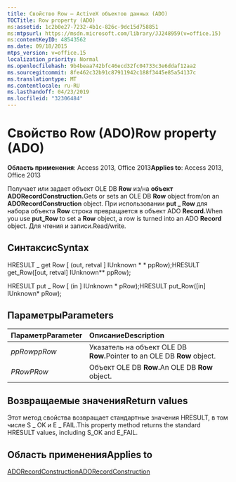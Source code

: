 ```yaml
---
title: Свойство Row — ActiveX объектов данных (ADO)
TOCTitle: Row property (ADO)
ms:assetid: 1c2b0e27-7232-4b1c-826c-9dc15d758851
ms:mtpsurl: https://msdn.microsoft.com/library/JJ248959(v=office.15)
ms:contentKeyID: 48543562
ms.date: 09/18/2015
mtps_version: v=office.15
localization_priority: Normal
ms.openlocfilehash: 9b4beaa742bfc46ecd32fc04733c3e6ddaf12aa2
ms.sourcegitcommit: 8fe462c32b91c87911942c188f3445e85a54137c
ms.translationtype: MT
ms.contentlocale: ru-RU
ms.lasthandoff: 04/23/2019
ms.locfileid: "32306484"
---
```

# <a name="row-property-ado"></a><span data-ttu-id="00e26-102">Свойство Row (ADO)</span><span class="sxs-lookup"><span data-stu-id="00e26-102">Row property (ADO)</span></span>

<span data-ttu-id="00e26-103">**Область применения**: Access 2013, Office 2013</span><span class="sxs-lookup"><span data-stu-id="00e26-103">**Applies to**: Access 2013, Office 2013</span></span>

<span data-ttu-id="00e26-104">Получает или задает объект OLE DB **Row** из/на **объект ADORecordConstruction.**</span><span class="sxs-lookup"><span data-stu-id="00e26-104">Gets or sets an OLE DB **Row** object from/on an **ADORecordConstruction** object.</span></span> <span data-ttu-id="00e26-105">При использовании **put \_ Row** для набора объекта **Row** строка превращается в объект ADO **Record.**</span><span class="sxs-lookup"><span data-stu-id="00e26-105">When you use **put\_Row** to set a **Row** object, a row is turned into an ADO **Record** object.</span></span> <span data-ttu-id="00e26-106">Для чтения и записи.</span><span class="sxs-lookup"><span data-stu-id="00e26-106">Read/write.</span></span>

## <a name="syntax"></a><span data-ttu-id="00e26-107">Синтаксис</span><span class="sxs-lookup"><span data-stu-id="00e26-107">Syntax</span></span>

<span data-ttu-id="00e26-108">HRESULT \_ get Row \[ (out, retval \] IUnknown \* \* ppRow);</span><span class="sxs-lookup"><span data-stu-id="00e26-108">HRESULT get\_Row(\[out, retval\] IUnknown\*\* ppRow);</span></span>

<span data-ttu-id="00e26-109">HRESULT put \_ Row \[ (in \] IUnknown \* pRow);</span><span class="sxs-lookup"><span data-stu-id="00e26-109">HRESULT put\_Row(\[in\] IUnknown\* pRow);</span></span>

## <a name="parameters"></a><span data-ttu-id="00e26-110">Параметры</span><span class="sxs-lookup"><span data-stu-id="00e26-110">Parameters</span></span>

|<span data-ttu-id="00e26-111">Параметр</span><span class="sxs-lookup"><span data-stu-id="00e26-111">Parameter</span></span>|<span data-ttu-id="00e26-112">Описание</span><span class="sxs-lookup"><span data-stu-id="00e26-112">Description</span></span>|
|:--------|:----------|
|<span data-ttu-id="00e26-113">*ppRow*</span><span class="sxs-lookup"><span data-stu-id="00e26-113">*ppRow*</span></span> |<span data-ttu-id="00e26-114">Указатель на объект OLE DB **Row.**</span><span class="sxs-lookup"><span data-stu-id="00e26-114">Pointer to an OLE DB **Row** object.</span></span>|
|<span data-ttu-id="00e26-115">*PRow*</span><span class="sxs-lookup"><span data-stu-id="00e26-115">*PRow*</span></span> |<span data-ttu-id="00e26-116">Объект OLE DB **Row.**</span><span class="sxs-lookup"><span data-stu-id="00e26-116">An OLE DB **Row** object.</span></span>|

## <a name="return-values"></a><span data-ttu-id="00e26-117">Возвращаемые значения</span><span class="sxs-lookup"><span data-stu-id="00e26-117">Return values</span></span>

<span data-ttu-id="00e26-118">Этот метод свойства возвращает стандартные значения HRESULT, в том числе S \_ OK и E \_ FAIL.</span><span class="sxs-lookup"><span data-stu-id="00e26-118">This property method returns the standard HRESULT values, including S\_OK and E\_FAIL.</span></span>

## <a name="applies-to"></a><span data-ttu-id="00e26-119">Область применения</span><span class="sxs-lookup"><span data-stu-id="00e26-119">Applies to</span></span>

[<span data-ttu-id="00e26-120">ADORecordConstruction</span><span class="sxs-lookup"><span data-stu-id="00e26-120">ADORecordConstruction</span></span>](adorecordconstruction-interface-ado.md)


